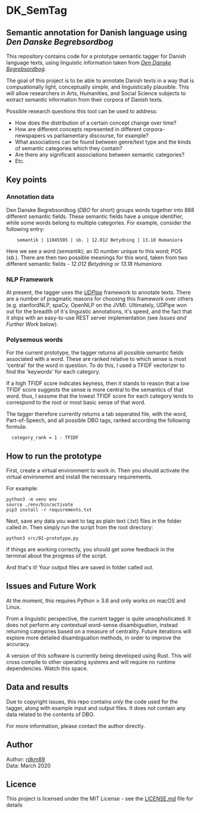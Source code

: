 # DK_SemTag
## Semantic annotation for Danish language using _Den Danske Begrebsordbog_

This repository contains code for a prototype semantic tagger for Danish language texts, using linguistic information taken from _[Den Danske Begrebsordbog](https://dsl.dk/projekter/den-danske-begrebsordbog)_.

The goal of this project is to be able to annotate Danish texts in a way that is compuationally light, conceptually simple, and linguistically plausible. This will allow researchers in Arts, Humanities, and Social Science subjects to extract semantic information from their corpora of Danish texts.

Possible research questions this tool can be used to address:

  - How does the distribution of a certain concept change over time?
  - How are different concepts represented in different corpora- newspapers vs parliamentary discourse, for example?
  - What associations can be found between genre/text type and the kinds of semantic categories which they contain?
  - Are there any significant associations between semantic categories? 
  - Etc.


## Key points

### Annotation data

Den Danske Begrebsordbog (_DBO_ for short) groups words together into 888 different semantic fields. These semantic fields have a unique identifier, while some words belong to multiple categories. For example, consider the following entry:

```
    semantik | 11045505 | sb. | 12.012 Betydning | 13.18 Humaniora
```

Here we see a word (_semantik_); an ID number unique to this word; POS (_sb._). There are then two possible meanings for this word, taken from two different semantic fields - _12.012 Betydning_ or _13.18 Humaniora_.

### NLP Framework

At present, the tagger uses the _[UDPipe](http://ufal.mff.cuni.cz/udpipe)_ framework to annotate texts. There are a number of pragmatic reasons for choosing this framework over others (e.g. stanfordNLP, spaCy, OpenNLP on the JVM). Ultimately, UDPipe won out for the breadth of it's linguistic annotations, it's speed, and the fact that it ships with an easy-to-use REST server implementation (see _Issues and Further Work_ below).

### Polysemous words

For the current prototype, the tagger returns all possible semantic fields associated with a word. These are ranked relative to which sense is most 'central' for the word in question. To do this, I used a TFIDF vectorizer to find the 'keywords' for each category. 

If a high TFIDF score indicates keyness, then it stands to reason that a low TFIDF score suggests the sense is more central to the semantics of that word. thus, I assume that the lowest TFIDF score for each category tends to correspond to the root or most basic sense of that word.

The tagger therefore currently returns a tab seperated file, with the word, Part-of-Speech, and all possible DBO tags, ranked according the following formula:

```
  category_rank = 1 - TFIDF
```

## How to run the prototype

First, create a virtual environment to work in. Then you should activate the virtual environemnt and install the necessary requirements.

For example:

```
python3 -m venv env
source ./env/bin/activate
pip3 install -r requirements.txt
```

Next, save any data you want to tag as plain text (.txt) files in the folder called _*in*_. Then simply run the script from the root directory:

```
python3 src/01-prototype.py
```

If things are working correctly, you should get some feedback in the terminal about the progress of the script. 

And that's it! Your output files are saved in folder called _*out*_.


## Issues and Future Work

At the moment, this requires Python ≥ 3.6 and only works on macOS and Linux. 

From a linguistic perspective, the current tagger is quite unsophisticated. It does not perform any contextual word-sense disambiguation, instead returning categories based on a measure of centrality. Future iterations will explore more detailed disambiguation methods, in order to improve the accuracy.

A version of this software is currently being developed using Rust. This will cross compile to other operating systems and will require no runtime dependencies. Watch this space.


## Data and results

Due to copyright issues, this repo contains _only_ the code used for the tagger, along with example input and output files. It does not contain any data related to the contents of DBO.

For more information, please contact the author directly.

## Author

Author:   [rdkm89](https://github.com/rdkm89) <br>
Data:     March 2020

## Licence

This project is licensed under the MIT License - see the [LICENSE.md](LICENSE.md) file for details
